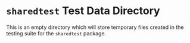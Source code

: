 # `sharedtest` Test Data Directory

This is an empty directory which will store temporary files created in the
testing suite for the `sharedtest` package.
